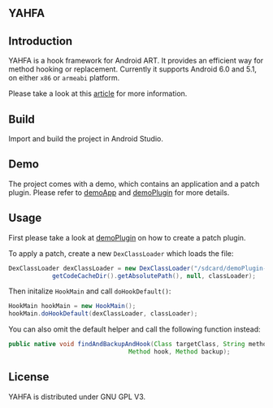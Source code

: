 YAHFA
----------------

## Introduction

YAHFA is a hook framework for Android ART. It provides an efficient way for method hooking or replacement. Currently it supports Android 6.0 and 5.1, on either `x86` or `armeabi` platform.

Please take a look at this [article](http://rk700.github.io/2017/03/30/YAHFA-introduction/) for more information.

## Build

Import and build the project in Android Studio. 

## Demo

The project comes with a demo, which contains an application and a patch plugin. Please refer to [demoApp](https://github.com/rk700/YAHFA/tree/master/demoApp) and [demoPlugin](https://github.com/rk700/YAHFA/tree/master/demoPlugin) for more details.

## Usage

First please take a look at [demoPlugin](https://github.com/rk700/YAHFA/tree/master/demoPlugin) on how to create a patch plugin.

To apply a patch, create a new `DexClassLoader` which loads the file:

```java
DexClassLoader dexClassLoader = new DexClassLoader("/sdcard/demoPlugin-debug.apk",
            getCodeCacheDir().getAbsolutePath(), null, classLoader);
```

Then initalize `HookMain` and call `doHookDefault()`:

```java
HookMain hookMain = new HookMain();
hookMain.doHookDefault(dexClassLoader, classLoader);
```

You can also omit the default helper and call the following function instead:

```java
public native void findAndBackupAndHook(Class targetClass, String methodName, String methodSig,
                                 Method hook, Method backup);
```

## License

YAHFA is distributed under GNU GPL V3.
